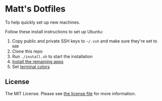 # Matt's Dotfiles

To help quickly set up new machines.

Follow these install instructions to set up Ubuntu:

1. Copy public and private SSH keys to `~/.ssh` and make sure they're set to `600`
2. Clone this repo
3. Run `./install.sh` to start the installation
4. [Install the remaining apps](./apps.md)
5. Set [terminal colors](https://github.com/roosta/vim-srcery/)

## License

The MIT License. Please see [the license file](license.md) for more information.
